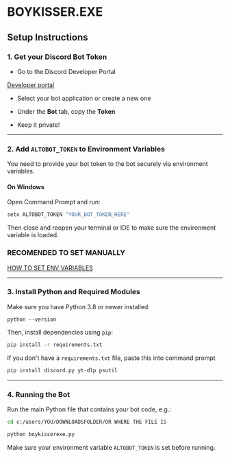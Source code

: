 # BOYKISSER.EXE


Setup Instructions
------------------

### 1\. Get your Discord Bot Token

-   Go to the Discord Developer Portal

[Developer portal](https://discord.com/developers/applications)

-   Select your bot application or create a new one

-   Under the **Bot** tab, copy the **Token**

-   Keep it private!

* * * * *

### 2\. Add `ALTOBOT_TOKEN` to Environment Variables

You need to provide your bot token to the bot securely via environment variables.

#### On Windows

Open Command Prompt and run:

```bash
setx ALTOBOT_TOKEN "YOUR_BOT_TOKEN_HERE"
```

Then close and reopen your terminal or IDE to make sure the environment variable is loaded.


### RECOMENDED TO SET MANUALLY
[HOW TO SET ENV VARIABLES](https://www.youtube.com/watch?v=Z2k7ZBMZT3Y)

* * * * *

### 3\. Install Python and Required Modules

Make sure you have Python 3.8 or newer installed:


`python --version`

Then, install dependencies using `pip`:



```bash
pip install -r requirements.txt
```

If you don't have a `requirements.txt` file, paste this into command prompt


```bash
pip install discord.py yt-dlp psutil
```



* * * * *

### 4\. Running the Bot

Run the main Python file that contains your bot code, e.g.:


```bash
cd c:/users/YOU/DOWNLOADSFOLDER/OR WHERE THE FILE IS

python boykisserexe.py
```

Make sure your environment variable `ALTOBOT_TOKEN` is set before running.
